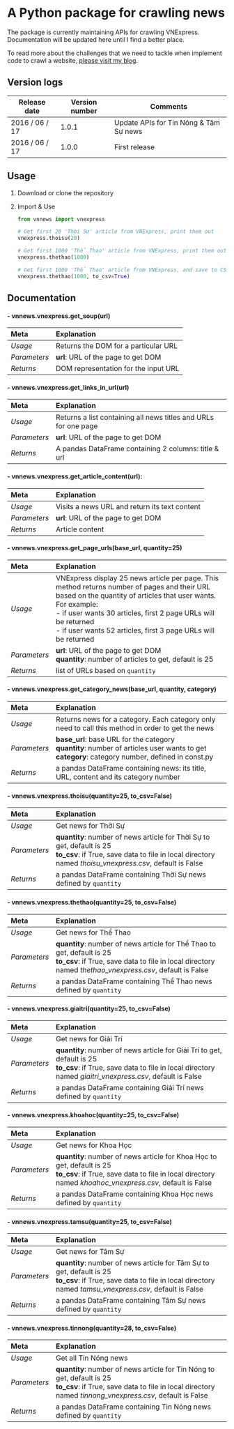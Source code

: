 # A Python package for crawling news
The package is currently maintaining APIs for crawling VNExpress. Documentation will be updated here until I find a better place.

To read more about the challenges that we need to tackle when implement code to crawl a website, [please visit my blog](http://hoanvu.github.io/2016/06/introducing-vnnews-package).

## Version logs

| Release date | Version number | Comments |
| -------------| -------------- | -------- |
| 2016 / 06 / 17 | 1.0.1 | Update APIs for Tin Nóng & Tâm Sự news | 
| 2016 / 06 / 17 | 1.0.0 | First release |

## Usage

1. Download or clone the repository

2. Import & Use

    ```python
    from vnnews import vnexpress
    
    # Get first 20 'Thời Sự' article from VNExpress, print them out
    vnexpress.thoisu(20) 
    
    # Get first 1000 'Thể Thao' article from VNExpress, print them out
    vnexpress.thethao(1000) 
    
    # Get first 1000 'Thể Thao' article from VNExpress, and save to CSV thethao_vnexpress.csv in local directory
    vnexpress.thethao(1000, to_csv=True)     
    ```
    
## Documentation

#### - vnnews.vnexpress.get_soup(url)

| Meta | Explanation |
| :---- | :----------- |
| *Usage* | Returns the DOM for a particular URL |
| *Parameters* | **url**: URL of the page to get DOM |
| *Returns* | DOM representation for the input URL |

#### - vnnews.vnexpress.get_links_in_url(url)

| Meta | Explanation |
| :---- | :----------- |
| *Usage* | Returns a list containing all news titles and URLs for one page |
| *Parameters* | **url**: URL of the page to get DOM |
| *Returns* | A pandas DataFrame containing 2 columns: title & url |

#### - vnnews.vnexpress.get_article_content(url):

| Meta | Explanation |
| :---- | :----------- |
| *Usage* | Visits a news URL and return its text content |
| *Parameters* | **url**: URL of the page to get DOM |
| *Returns* | Article content |

#### - vnnews.vnexpress.get_page_urls(base_url, quantity=25)

| Meta | Explanation |
| :---- | :----------- |
| *Usage* | VNExpress display 25 news article per page. This method returns number of pages and their URL based on the quantity of articles that user wants. For example: <br> - if user wants 30 articles, first 2 page URLs will be returned <br> - if user wants 52 articles, first 3 page URLs will be returned |
| *Parameters* | **url**: URL of the page to get DOM <br> **quantity**: number of articles to get, default is 25|
| *Returns* | list of URLs based on `quantity` |

#### - vnnews.vnexpress.get_category_news(base_url, quantity, category)

| Meta | Explanation |
| :---- | :----------- |
| *Usage* | Returns news for a category. Each category only need to call this method in order to get the news |
| *Parameters* | **base_url**: base URL for the category <br> **quantity**: number of articles user wants to get <br> **category**: category number, defined in const.py |
| *Returns* | a pandas DataFrame containing news: its title, URL, content and its category number |

#### - vnnews.vnexpress.thoisu(quantity=25, to_csv=False)

| Meta | Explanation |
| :---- | :----------- |
| *Usage* | Get news for Thời Sự |
| *Parameters* | **quantity**: number of news article for Thời Sự to get, default is 25 <br> **to_csv**: if True, save data to file in local directory named *thoisu_vnexpress.csv*, default is False|
| *Returns* | a pandas DataFrame containing Thời Sự news defined by `quantity` |

#### - vnnews.vnexpress.thethao(quantity=25, to_csv=False)

| Meta | Explanation |
| :---- | :----------- |
| *Usage* | Get news for Thể Thao |
| *Parameters* | **quantity**: number of news article for Thể Thao to get, default is 25 <br> **to_csv**: if True, save data to file in local directory named *thethao_vnexpress.csv*, default is False |
| *Returns* | a pandas DataFrame containing Thể Thao news defined by `quantity` |

#### - vnnews.vnexpress.giaitri(quantity=25, to_csv=False)

| Meta | Explanation |
| :---- | :----------- |
| *Usage* | Get news for Giải Trí |
| *Parameters* | **quantity**: number of news article for Giải Trí to get, default is 25 <br> **to_csv**: if True, save data to file in local directory named *giaitri_vnexpress.csv*, default is False |
| *Returns* | a pandas DataFrame containing Giải Trí news defined by `quantity` |

#### - vnnews.vnexpress.khoahoc(quantity=25, to_csv=False)

| Meta | Explanation |
| :---- | :----------- |
| *Usage* | Get news for Khoa Học |
| *Parameters* | **quantity**: number of news article for Khoa Học to get, default is 25 <br> **to_csv**: if True, save data to file in local directory named *khoahoc_vnexpress.csv*, default is False|
| *Returns* | a pandas DataFrame containing Khoa Học news defined by `quantity` |

#### - vnnews.vnexpress.tamsu(quantity=25, to_csv=False)

| Meta | Explanation |
| :---- | :----------- |
| *Usage* | Get news for Tâm Sự |
| *Parameters* | **quantity**: number of news article for Tâm Sự to get, default is 25  <br> **to_csv**: if True, save data to file in local directory named *tamsu_vnexpress.csv*, default is False|
| *Returns* | a pandas DataFrame containing Tâm Sự news defined by `quantity` |

#### - vnnews.vnexpress.tinnong(quantity=28, to_csv=False)

| Meta | Explanation |
| :---- | :----------- |
| *Usage* | Get all Tin Nóng news |
| *Parameters* | **quantity**: number of news article for Tin Nóng to get, default is 25 <br> **to_csv**: if True, save data to file in local directory named *tinnong_vnexpress.csv*, default is False|
| *Returns* | a pandas DataFrame containing Tin Nóng news defined by `quantity` |